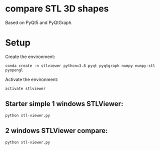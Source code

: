 # compare STL 3D shapes  
Based on PyQt5 and PyQtGraph.

# Setup
Create the environment:
```
conda create -n stlviewer python=3.8 pyqt pyqtgraph numpy numpy-stl pyopengl 
```

Activate the environment:
```
activate stlviewer
```

## Starter simple 1 windows STLViewer:
```
python stl-viewer.py
```

## 2 windows STLViewer compare:
```
python stl-viewer.py
```
